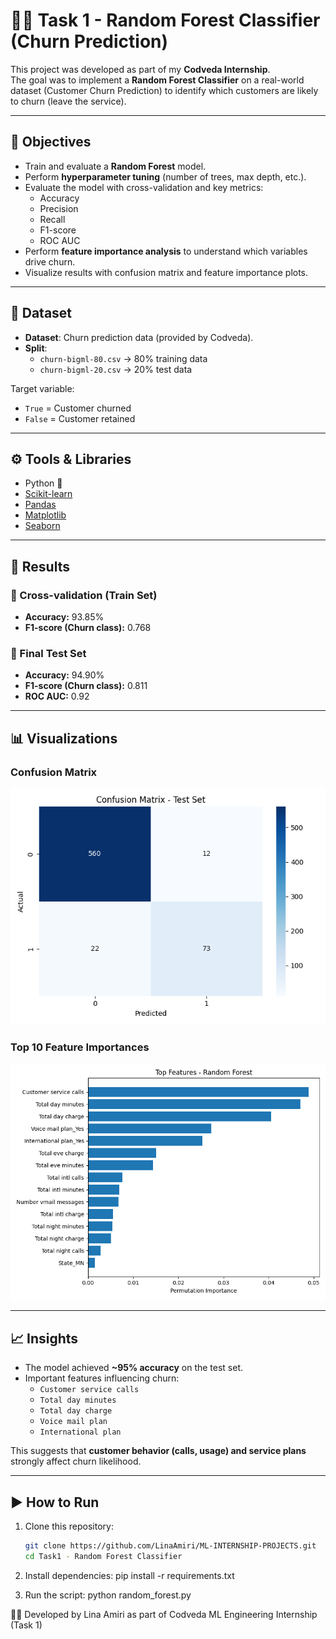 # 🧑‍💻 Task 1 - Random Forest Classifier (Churn Prediction)

This project was developed as part of my **Codveda Internship**.  
The goal was to implement a **Random Forest Classifier** on a real-world dataset (Customer Churn Prediction) to identify which customers are likely to churn (leave the service).

---

## 📌 Objectives
- Train and evaluate a **Random Forest** model.  
- Perform **hyperparameter tuning** (number of trees, max depth, etc.).  
- Evaluate the model with cross-validation and key metrics:  
  - Accuracy  
  - Precision  
  - Recall  
  - F1-score  
  - ROC AUC  
- Perform **feature importance analysis** to understand which variables drive churn.  
- Visualize results with confusion matrix and feature importance plots.

---

## 📂 Dataset
- **Dataset**: Churn prediction data (provided by Codveda).  
- **Split**:  
  - `churn-bigml-80.csv` → 80% training data  
  - `churn-bigml-20.csv` → 20% test data  

Target variable:  
- `True` = Customer churned  
- `False` = Customer retained  

---

## ⚙️ Tools & Libraries
- Python 🐍  
- [Scikit-learn](https://scikit-learn.org/stable/)  
- [Pandas](https://pandas.pydata.org/)  
- [Matplotlib](https://matplotlib.org/)  
- [Seaborn](https://seaborn.pydata.org/)  

---

## 🚀 Results

### 🔹 Cross-validation (Train Set)
- **Accuracy:** 93.85%  
- **F1-score (Churn class):** 0.768  

### 🔹 Final Test Set
- **Accuracy:** 94.90%  
- **F1-score (Churn class):** 0.811  
- **ROC AUC:** 0.92  

---

## 📊 Visualizations

### Confusion Matrix
![Confusion Matrix](results/confusion_matrix.png)

### Top 10 Feature Importances
![Feature Importances](results/feature_importance.png)

---

## 📈 Insights
- The model achieved **~95% accuracy** on the test set.  
- Important features influencing churn:  
  - `Customer service calls`  
  - `Total day minutes`  
  - `Total day charge`  
  - `Voice mail plan`  
  - `International plan`  

This suggests that **customer behavior (calls, usage) and service plans** strongly affect churn likelihood.

---

## ▶️ How to Run
1. Clone this repository:
   ```bash
   git clone https://github.com/LinaAmiri/ML-INTERNSHIP-PROJECTS.git
   cd Task1 - Random Forest Classifier

2. Install dependencies:
   pip install -r requirements.txt

3. Run the script:
   python random_forest.py


👩‍💻 Developed by Lina Amiri as part of Codveda ML Engineering Internship (Task 1)